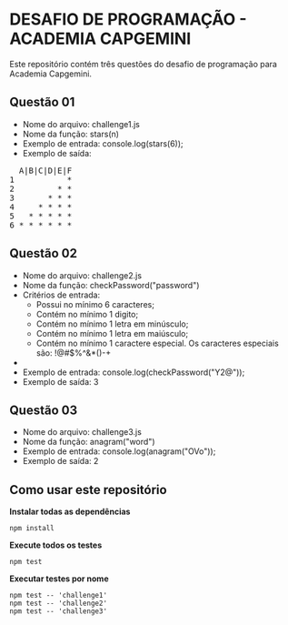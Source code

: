 # DESAFIO DE PROGRAMAÇÃO - ACADEMIA CAPGEMINI

Este repositório contém três questões do desafio de programação para Academia Capgemini.


## Questão 01

- Nome do arquivo: challenge1.js
- Nome da função: stars(n)
- Exemplo de entrada: console.log(stars(6));
- Exemplo de saída:
<pre>
  A|B|C|D|E|F
1           *
2         * *
3       * * *
4     * * * *
5   * * * * *
6 * * * * * *
</pre>

## Questão 02

- Nome do arquivo: challenge2.js
- Nome da função: checkPassword("password")
- Critérios de entrada:
   * Possui no mínimo 6 caracteres;
   * Contém no mínimo 1 digito;
   * Contém no mínimo 1 letra em minúsculo;
   * Contém no mínimo 1 letra em maiúsculo;
   * Contém no mínimo 1 caractere especial. Os caracteres especiais são: !@#$%^&*()-+
- 
- Exemplo de entrada: console.log(checkPassword("Y2@"));
- Exemplo de saída: 3


## Questão 03

- Nome do arquivo: challenge3.js
- Nome da função: anagram("word")
- Exemplo de entrada: console.log(anagram("OVo"));
- Exemplo de saída: 2

## Como usar este repositório

**Instalar todas as dependências**
```
npm install
```

**Execute todos os testes**
```
npm test
```

**Executar testes por nome**
```
npm test -- 'challenge1'
npm test -- 'challenge2'
npm test -- 'challenge3'
```
